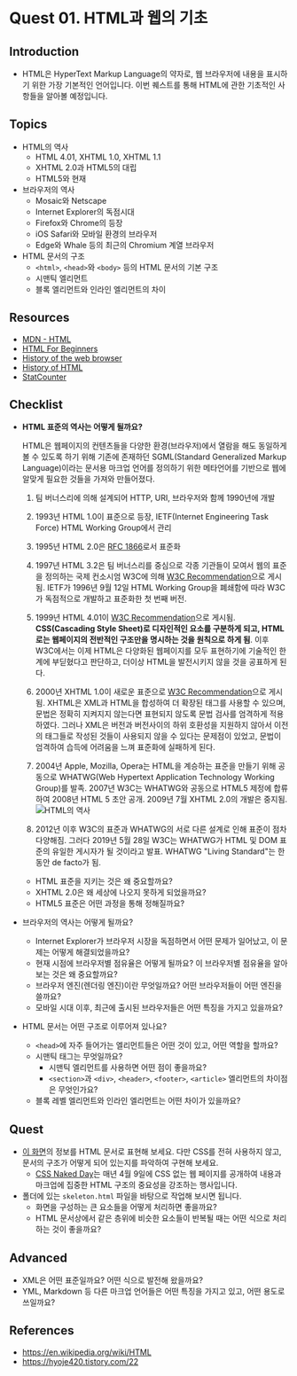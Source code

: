 # Quest 01. HTML과 웹의 기초

## Introduction

- HTML은 HyperText Markup Language의 약자로, 웹 브라우저에 내용을 표시하기 위한 가장 기본적인 언어입니다. 이번 퀘스트를 통해 HTML에 관한 기초적인 사항들을 알아볼 예정입니다.

## Topics

- HTML의 역사
  - HTML 4.01, XHTML 1.0, XHTML 1.1
  - XHTML 2.0과 HTML5의 대립
  - HTML5와 현재
- 브라우저의 역사
  - Mosaic와 Netscape
  - Internet Explorer의 독점시대
  - Firefox와 Chrome의 등장
  - iOS Safari와 모바일 환경의 브라우저
  - Edge와 Whale 등의 최근의 Chromium 계열 브라우저
- HTML 문서의 구조
  - `<html>`, `<head>`와 `<body>` 등의 HTML 문서의 기본 구조
  - 시맨틱 엘리먼트
  - 블록 엘리먼트와 인라인 엘리먼트의 차이

## Resources

- [MDN - HTML](https://developer.mozilla.org/ko/docs/Web/HTML)
- [HTML For Beginners](https://html.com/)
- [History of the web browser](https://en.wikipedia.org/wiki/History_of_the_web_browser)
- [History of HTML](https://en.wikipedia.org/wiki/HTML)
- [StatCounter](https://gs.statcounter.com/)

## Checklist

- **HTML 표준의 역사는 어떻게 될까요?**

  HTML은 웹페이지의 컨텐츠들을 다양한 환경(브라우저)에서 열람을 해도 동일하게 볼 수 있도록 하기 위해 기존에 존재하던 SGML(Standard Generalized Markup Language)이라는 문서용 마크업 언어를 정의하기 위한 메타언어를 기반으로 웹에 알맞게 필요한 것들을 가져와 만들어졌다.

  1. 팀 버너스리에 의해 설계되어 HTTP, URI, 브라우저와 함께 1990년에 개발

  2. 1993년 HTML 1.0이 표준으로 등장, IETF(Internet Engineering Task Force) HTML Working Group에서 관리

  3. 1995년 HTML 2.0은 [RFC 1866](https://datatracker.ietf.org/doc/html/rfc1866)로서 표준화

  4. 1997년 HTML 3.2은 팀 버너스리를 중심으로 각종 기관들이 모여서 웹의 표준을 정의하는 국제 컨소시엄 W3C에 의해 [W3C Recommendation](https://www.w3.org/TR/2018/SPSD-html32-20180315/)으로 게시됨. IETF가 1996년 9월 12일 HTML Working Group을 폐쇄함에 따라 W3C가 독점적으로 개발하고 표준화한 첫 번째 버전.

  5. 1999년 HTML 4.01이 [W3C Recommendation](https://www.w3.org/TR/html401/)으로 게시됨. **CSS(Cascading Style Sheet)로 디자인적인 요소를 구분하게 되고, HTML로는 웹페이지의 전반적인 구조만을 명시하는 것을 원칙으로 하게 됨**. 이후 W3C에서는 이제 HTML은 다양화된 웹페이지를 모두 표현하기에 기술적인 한계에 부딛혔다고 판단하고, 더이상 HTML을 발전시키지 않을 것을 공표하게 된다.

  6. 2000년 XHTML 1.0이 새로운 표준으로 [W3C Recommendation](https://www.w3.org/TR/xhtml1/)으로 게시됨. XHTML은 XML과 HTML을 합성하여 더 확장된 태그를 사용할 수 있으며, 문법은 정확히 지켜지지 않는다면 표현되지 않도록 문법 검사를 엄격하게 적용하였다. 그러나 XML은 버전과 버전사이의 하위 호환성을 지원하지 않아서 이전의 태그들로 작성된 것들이 사용되지 않을 수 있다는 문제점이 있었고, 문법이 엄격하여 습득에 어려움을 느껴 표준화에 실패하게 된다.

  7. 2004년 Apple, Mozilla, Opera는 HTML을 계승하는 표준을 만들기 위해 공동으로 WHATWG(Web Hypertext Application Technology Working Group)를 발족. 2007년 W3C는 WHATWG와 공동으로 HTML5 제정에 합류하여 2008년 HTML 5 초안 공개. 2009년 7월 XHTML 2.0의 개발은 중지됨.
     ![HTML의 역사](https://t1.daumcdn.net/cfile/tistory/120BBC3D50B2419637)

  8. 2012년 이후 W3C의 표준과 WHATWG의 서로 다른 설계로 인해 표준이 점차 다양해짐. 그러다 2019년 5월 28일 W3C는 WHATWG가 HTML 및 DOM 표준의 유일한 게시자가 될 것이라고 발표. WHATWG "Living Standard"는 한동안 de facto가 됨.

  - HTML 표준을 지키는 것은 왜 중요할까요?
  - XHTML 2.0은 왜 세상에 나오지 못하게 되었을까요?
  - HTML5 표준은 어떤 과정을 통해 정해질까요?

- 브라우저의 역사는 어떻게 될까요?
  - Internet Explorer가 브라우저 시장을 독점하면서 어떤 문제가 일어났고, 이 문제는 어떻게 해결되었을까요?
  - 현재 시점에 브라우저별 점유율은 어떻게 될까요? 이 브라우저별 점유율을 알아보는 것은 왜 중요할까요?
  - 브라우저 엔진(렌더링 엔진)이란 무엇일까요? 어떤 브라우저들이 어떤 엔진을 쓸까요?
  - 모바일 시대 이후, 최근에 출시된 브라우저들은 어떤 특징을 가지고 있을까요?
- HTML 문서는 어떤 구조로 이루어져 있나요?
  - `<head>`에 자주 들어가는 엘리먼트들은 어떤 것이 있고, 어떤 역할을 할까요?
  - 시맨틱 태그는 무엇일까요?
    - 시맨틱 엘리먼트를 사용하면 어떤 점이 좋을까요?
    - `<section>`과 `<div>`, `<header>`, `<footer>`, `<article>` 엘리먼트의 차이점은 무엇인가요?
  - 블록 레벨 엘리먼트와 인라인 엘리먼트는 어떤 차이가 있을까요?

## Quest

- [이 화면](screen.png)의 정보를 HTML 문서로 표현해 보세요. 다만 CSS를 전혀 사용하지 않고, 문서의 구조가 어떻게 되어 있는지를 파악하여 구현해 보세요.
  - [CSS Naked Day](https://css-naked-day.github.io/)는 매년 4월 9일에 CSS 없는 웹 페이지를 공개하여 내용과 마크업에 집중한 HTML 구조의 중요성을 강조하는 행사입니다.
- 폴더에 있는 `skeleton.html` 파일을 바탕으로 작업해 보시면 됩니다.
  - 화면을 구성하는 큰 요소들을 어떻게 처리하면 좋을까요?
  - HTML 문서상에서 같은 층위에 비슷한 요소들이 반복될 때는 어떤 식으로 처리하는 것이 좋을까요?

## Advanced

- XML은 어떤 표준일까요? 어떤 식으로 발전해 왔을까요?
- YML, Markdown 등 다른 마크업 언어들은 어떤 특징을 가지고 있고, 어떤 용도로 쓰일까요?

## References

- https://en.wikipedia.org/wiki/HTML
- https://hyoje420.tistory.com/22
